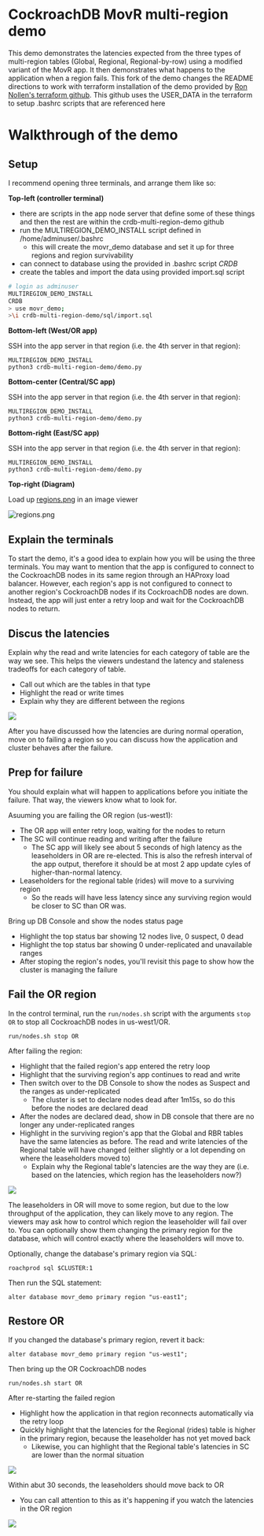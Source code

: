 # CockroachDB MovR multi-region demo

This demo demonstrates the latencies expected from the three types of multi-region tables (Global, Regional, Regional-by-row) using a modified variant of the MovR app. It then demonstrates what happens to the application when a region fails.  This fork of the demo changes the README directions to work with terraform installation of the demo provided by [Ron Nollen's terraform github](https://github.com/nollenr/AZURE-Terraform-CRDB-Module).  This github uses the USER_DATA in the terraform to setup .bashrc scripts that are referenced here

# Walkthrough of the demo
## Setup
I recommend opening three terminals, and arrange them like so:



**Top-left (controller terminal)** 

* there are scripts in the app node server that define some of these things and then the rest are within the crdb-multi-region-demo github
* run the MULTIREGION_DEMO_INSTALL script defined in /home/adminuser/.bashrc
  * this will create the movr_demo database and set it up for three regions and region survivability
* can connect to database using the provided in .bashrc script *CRDB*
* create the tables and import the data using provided import.sql script
```bash
# login as adminuser
MULTIREGION_DEMO_INSTALL
CRDB
> use movr_demo;
>\i crdb-multi-region-demo/sql/import.sql
```

**Bottom-left (West/OR app)**

SSH into the app server in that region (i.e. the 4th server in that region):
```
MULTIREGION_DEMO_INSTALL
python3 crdb-multi-region-demo/demo.py
```

**Bottom-center (Central/SC app)**

SSH into the app server in that region (i.e. the 4th server in that region):
```
MULTIREGION_DEMO_INSTALL
python3 crdb-multi-region-demo/demo.py
```
**Bottom-right (East/SC app)**

SSH into the app server in that region (i.e. the 4th server in that region):
```
MULTIREGION_DEMO_INSTALL
python3 crdb-multi-region-demo/demo.py
```


**Top-right (Diagram)**

Load up [regions.png](/docs/regions.png) in an image viewer

![regions.png](/docs/regions.jpg)

## Explain the terminals
To start the demo, it's a good idea to explain how you will be using the three terminals. You may want to mention that the app is configured to connect to the CockroachDB nodes in its same region through an HAProxy load balancer. However, each region's app is not configured to connect to another region's CockroachDB nodes if its CockroachDB nodes are down. Instead, the app will just enter a retry loop and wait for the CockroachDB nodes to return.


## Discus the latencies
Explain why the read and write latencies for each category of table are the way we see. This helps the viewers undestand the latency and staleness tradeoffs for each category of table.
- Call out which are the tables in that type
- Highlight the read or write times
- Explain why they are different between the regions

![](/docs/mr-demo-1-latencies.png)

After you have discussed how the latencies are during normal operation, move on to failing a region so you can discuss how the application and cluster behaves after the failure.

## Prep for failure
You should explain what will happen to applications before you initiate the failure. That way, the viewers know what to look for.

Asuuming you are failing the OR region (us-west1):
- The OR app will enter retry loop, waiting for the nodes to return
- The SC will continue reading and writing after the failure
  - The SC app will likely see about 5 seconds of high latency as the leaseholders in OR are re-elected. This is also the refresh interval of the app output, therefore it should be at most 2 app update cyles of higher-than-normal latency.
- Leaseholders for the regional table (rides) will move to a surviving region
  - So the reads will have less latency since any surviving region would be closer to SC than OR was.

Bring up DB Console and show the nodes status page
- Highlight the top status bar showing 12 nodes live, 0 suspect, 0 dead
- Highlight the top status bar showing 0 under-replicated and unavailable ranges
- After stoping the region's nodes, you'll revisit this page to show how the cluster is managing the failure

## Fail the OR region
In the control terminal, run the `run/nodes.sh` script with the arguments `stop OR` to stop all CockroachDB nodes in us-west1/OR.
```
run/nodes.sh stop OR
```

After failing the region:
- Highlight that the failed region's app entered the retry loop
- Highlight that the surviving region's app continues to read and write
- Then switch over to the DB Console to show the nodes as Suspect and the ranges as under-replicated
  - The cluster is set to declare nodes dead after 1m15s, so do this before the nodes are declared dead
- After the nodes are declared dead, show in DB console that there are no longer any under-replicated ranges
- Highlight in the surviving region's app that the Global and RBR tables have the same latencies as before. The read and write latencies of the Regional table will have changed (either slightly or a lot depending on where the leaseholders moved to)
  - Explain why the Regional table's latencies are the way they are (i.e. based on the latencies, which region has the leaseholders now?)

![](/docs/mr-demo-2-OR-fail.png)

The leaseholders in OR will move to some region, but due to the low throughput of the application, they can likely move to any region. The viewers may ask how to control which region the leaseholder will fail over to. You can optionally show them changing the primary region for the database, which will control exactly where the leaseholders will move to.

Optionally, change the database's primary region via SQL:
```
roachprod sql $CLUSTER:1
```

Then run the SQL statement:
```
alter database movr_demo primary region "us-east1";
```

## Restore OR
If you changed the database's primary region, revert it back:
```
alter database movr_demo primary region "us-west1";
```

Then bring up the OR CockroachDB nodes
```
run/nodes.sh start OR
```

After re-starting the failed region
- Highlight how the application in that region reconnects automatically via the retry loop
- Quickly highlight that the latencies for the Regional (rides) table is higher in the primary region, because the leaseholder has not yet moved back
  - Likewise, you can highlight that the Regional table's latencies in SC are lower than the normal situation

![](/docs/mr-demo-3-OR-restore.png)

Within abut 30 seconds, the leaseholders should move back to OR
  - You can call attention to this as it's happening if you watch the latencies in the OR region

![](/docs/mr-demo-4-normal.png)
